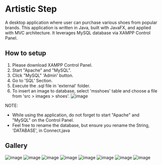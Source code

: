 # Artistic Step
A desktop application where user can purchase various shoes from popular brands. This application is written in Java, built with JavaFX, and applied with MVC architecture. It leverages MySQL database via XAMPP Control Panel.


## How to setup
1. Please download XAMPP Control Panel.
2. Start "Apache" and "MySQL".
3. Click "MySQL" 'Admin' button.
4. Go to 'SQL' Section.
5. Execute the .sql file in 'external' folder.
6. To insert an image to database, select 'msshoes' table and choose a file from 'src > images > shoes'.
![image](https://github.com/user-attachments/assets/5075c2c9-9a0d-40e6-9ea1-26aebe8769cd)

NOTE:
- While using the application, do not forget to start "Apache" and "MySQL" on the Control Panel.
- Feel free to rename the database, but ensure you rename the String, 'DATABASE', in Connect.java


## Gallery
![image](https://github.com/user-attachments/assets/779a944a-7484-4e46-ae98-9080ff75aaba)
![image](https://github.com/user-attachments/assets/84d96fdc-8c97-41f5-861f-fb96c8200de9)
![image](https://github.com/user-attachments/assets/6821133c-8bb3-4609-9736-311523afd78e)
![image](https://github.com/user-attachments/assets/77d577aa-55c9-4098-90a7-4f569bae1ee5)
![image](https://github.com/user-attachments/assets/b2bb5844-f379-4659-84ba-324275a8675d)
![image](https://github.com/user-attachments/assets/e88fb9a5-5ef0-413a-b44c-2e4a0b6ea4a1)
![image](https://github.com/user-attachments/assets/bc8c73f2-6cf8-4b47-8a59-c484adf98bb0)
![image](https://github.com/user-attachments/assets/c6db9144-e812-4a5a-a18c-eee1813a353f)
